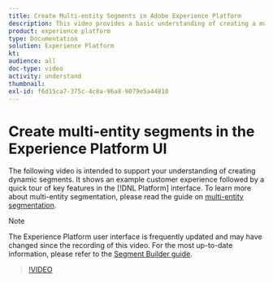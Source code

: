 ```yaml
---
title: Create Multi-entity Segments in Adobe Experience Platform
description: This video provides a basic understanding of creating a multi-entity segment using the Platform UI.
product: experience platform
type: Documentation
solution: Experience Platform
kt: 
audience: all
doc-type: video
activity: understand
thumbnail:
exl-id: f6d15ca7-375c-4c8a-96a8-9079e5a44810
---
```

# Create multi-entity segments in the Experience Platform UI

The following video is intended to support your understanding of creating dynamic segments. It shows an example customer experience followed by a quick tour of key features in the [!DNL Platform] interface. To learn more about multi-entity segmentation, please read the guide on [multi-entity segmentation](../multi-entity-segmentation.md).

>[!NOTE]
>
>The Experience Platform user interface is frequently updated and may have changed since the recording of this video. For the most up-to-date information, please refer to the [Segment Builder guide](../ui/segment-builder.md).

>[!VIDEO](https://video.tv.adobe.com/v/32179?quality=12&learn=on)
